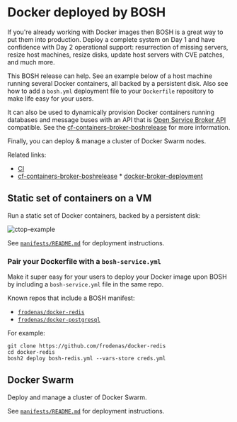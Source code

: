 # Docker deployed by BOSH

If you're already working with Docker images then BOSH is a great way to put them into production. Deploy a complete system on Day 1 and have confidence with Day 2 operational support: resurrection of missing servers, resize host machines, resize disks, update host servers with CVE patches, and much more.

This BOSH release can help. See an example below of a host machine running several Docker containers, all backed by a persistent disk. Also see how to add a `bosh.yml` deployment file to your `Dockerfile` repository to make life easy for your users.

It can also be used to dynamically provision Docker containers running databases and message buses with an API that is [Open Service Broker API](https://www.openservicebrokerapi.org/) compatible. See the [cf-containers-broker-boshrelease](https://github.com/cloudfoundry-community/cf-containers-broker-boshrelease) for more information.

Finally, you can deploy & manage a cluster of Docker Swarm nodes.

Related links:

* [CI](https://ci.starkandwayne.com/teams/main/pipelines/docker-boshrelease)
* [cf-containers-broker-boshrelease](https://github.com/cloudfoundry-community/cf-containers-broker-boshrelease) * [docker-broker-deployment](https://github.com/cloudfoundry-community/docker-broker-deployment)

## Static set of containers on a VM

Run a static set of Docker containers, backed by a persistent disk:

![ctop-example](manifests/containers/ctop-example.png)

See [`manifests/README.md`](manifests/README.md) for deployment instructions.

### Pair your Dockerfile with a `bosh-service.yml`

Make it super easy for your users to deploy your Docker image upon BOSH by including a `bosh-service.yml` file in the same repo.

Known repos that include a BOSH manifest:

* [`frodenas/docker-redis`](https://github.com/frodenas/docker-redis#deploy-the-image-with-bosh)
* [`frodenas/docker-postgresql`](https://github.com/frodenas/docker-postgresql#deploy-the-image-with-bosh)

For example:

```
git clone https://github.com/frodenas/docker-redis
cd docker-redis
bosh2 deploy bosh-redis.yml --vars-store creds.yml
```

## Docker Swarm

Deploy and manage a cluster of Docker Swarm.

See [`manifests/README.md`](manifests/README.md) for deployment instructions.
